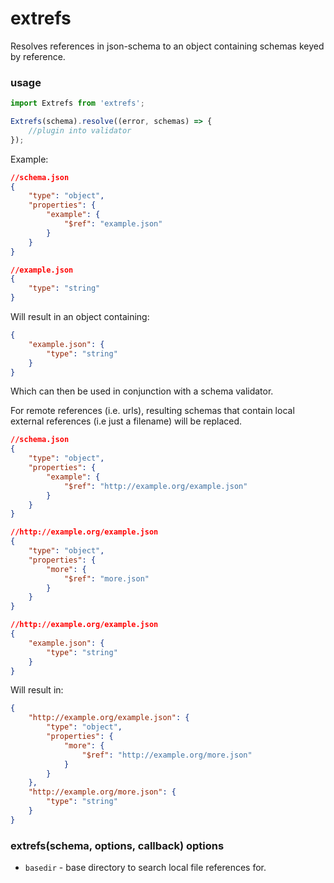 # extrefs

Resolves references in json-schema to an object containing schemas keyed by reference.

### usage

```javascript
import Extrefs from 'extrefs';

Extrefs(schema).resolve((error, schemas) => {
    //plugin into validator
});
```

Example:

```json
//schema.json
{
    "type": "object",
    "properties": {
        "example": {
            "$ref": "example.json"
        }
    }
}

//example.json
{
    "type": "string"
}
```

Will result in an object containing:

```json
{
    "example.json": {
        "type": "string"
    }
}
```

Which can then be used in conjunction with a schema validator.

For remote references (i.e. urls), resulting schemas that contain local external references (i.e just a filename)
will be replaced.

```json
//schema.json
{
    "type": "object",
    "properties": {
        "example": {
            "$ref": "http://example.org/example.json"
        }
    }
}

//http://example.org/example.json
{
    "type": "object",
    "properties": {
        "more": {
            "$ref": "more.json"
        }
    }
}

//http://example.org/example.json
{
    "example.json": {
        "type": "string"
    }
}
```

Will result in:

```json
{
    "http://example.org/example.json": {
        "type": "object",
        "properties": {
            "more": {
                "$ref": "http://example.org/more.json"
            }
        }
    },
    "http://example.org/more.json": {
        "type": "string"
    }
}
```

### extrefs(schema, options, callback) options

* `basedir` - base directory to search local file references for.
